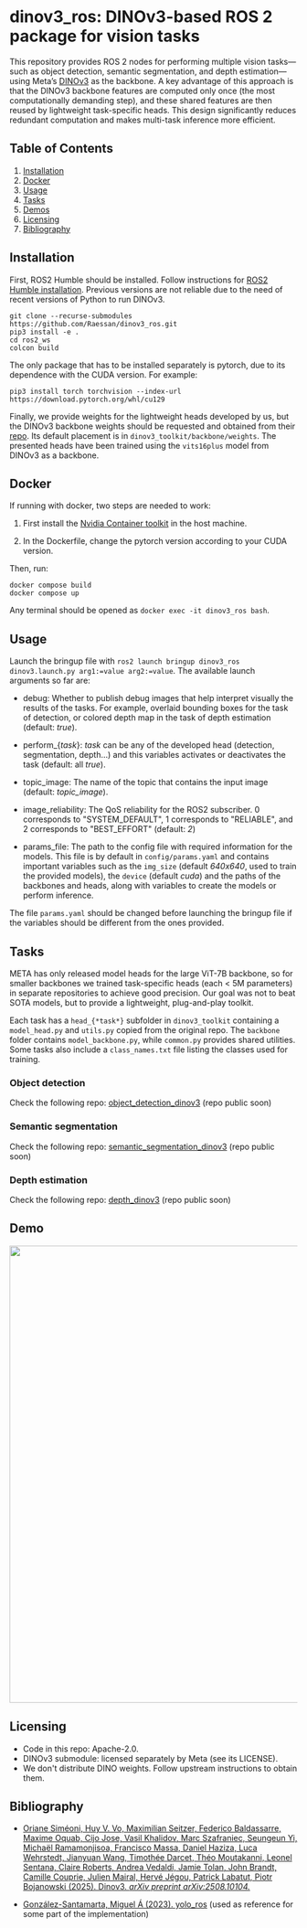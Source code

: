 # dinov3_ros: DINOv3-based ROS 2 package for vision tasks

This repository provides ROS 2 nodes for performing multiple vision tasks—such as object detection, semantic segmentation, and depth estimation—using Meta’s [DINOv3](https://github.com/facebookresearch/dinov3) as the backbone. A key advantage of this approach is that the DINOv3 backbone features are computed only once (the most computationally demanding step), and these shared features are then reused by lightweight task-specific heads. This design significantly reduces redundant computation and makes multi-task inference more efficient.


## Table of Contents

1. [Installation](#installation)
2. [Docker](#docker)
3. [Usage](#usage)
4. [Tasks](#tasks)
5. [Demos](#demos)
6. [Licensing](#licensing)
7. [Bibliography](#bibliography)


## Installation

First, ROS2 Humble should be installed. Follow instructions for [ROS2 Humble installation](https://docs.ros.org/en/humble/Installation.html). Previous versions are not reliable due to the need of recent versions of Python to run DINOv3.

```
git clone --recurse-submodules https://github.com/Raessan/dinov3_ros.git
pip3 install -e .
cd ros2_ws 
colcon build
```

The only package that has to be installed separately is pytorch, due to its dependence with the CUDA version. For example:

```
pip3 install torch torchvision --index-url https://download.pytorch.org/whl/cu129 
```

Finally, we provide weights for the lightweight heads developed by us, but the DINOv3 backbone weights should be requested and obtained from their [repo](https://github.com/facebookresearch/dinov3). Its default placement is in `dinov3_toolkit/backbone/weights`. The presented heads have been trained using the `vits16plus` model from DINOv3 as a backbone.

## Docker

If running with docker, two steps are needed to work: 

1. First install the [Nvidia Container toolkit](https://docs.nvidia.com/datacenter/cloud-native/container-toolkit/latest/install-guide.html) in the host machine.

2. In the Dockerfile, change the pytorch version according to your CUDA version.

Then, run:

``` 
docker compose build
docker compose up
``` 

Any terminal should be opened as `docker exec -it dinov3_ros bash`.

## Usage

Launch the bringup file with `ros2 launch bringup dinov3_ros dinov3.launch.py arg1:=value arg2:=value`. The available launch arguments so far are:

- debug: Whether to publish debug images that help interpret visually the results of the tasks. For example, overlaid bounding boxes for the task of detection, or colored depth map in the task of depth estimation (default: *true*).

- perform_{*task*}: *task* can be any of the developed head (detection, segmentation, depth...) and this variables activates or deactivates the task (default: all *true*).

- topic_image: The name of the topic that contains the input image (default: *topic_image*).

- image_reliability: The QoS reliability for the ROS2 subscriber. 0 corresponds to "SYSTEM_DEFAULT", 1 corresponds to "RELIABLE", and 2 corresponds to "BEST_EFFORT" (default: *2*)

- params_file: The path to the config file with required information for the models. This file is by default in `config/params.yaml` and contains important variables such as the `img_size` (default *640x640*, used to train the provided models), the `device` (default *cuda*) and the paths of the backbones and heads, along with variables to create the models or perform inference.

The file `params.yaml` should be changed before launching the bringup file if the variables should be different from the ones provided.

## Tasks

META has only released model heads for the large ViT-7B backbone, so for smaller backbones we trained task-specific heads (each < 5M parameters) in separate repositories to achieve good precision. Our goal was not to beat SOTA models, but to provide a lightweight, plug-and-play toolkit. 

Each task has a `head_{*task*}` subfolder in `dinov3_toolkit` containing a `model_head.py` and `utils.py` copied from the original repo. The `backbone` folder contains `model_backbone.py`, while `common.py` provides shared utilities. Some tasks also include a `class_names.txt` file listing the classes used for training.

### Object detection

Check the following repo: [object_detection_dinov3](https://github.com/Raessan/object_detection_dinov3) (repo public soon)

### Semantic segmentation

Check the following repo: [semantic_segmentation_dinov3](https://github.com/Raessan/semantic_segmentation_dinov3) (repo public soon)

### Depth estimation

Check the following repo: [depth_dinov3](https://github.com/Raessan/depth_dinov3) (repo public soon)

## Demo

<img src="assets/test_video_inference.gif" height="800">

## Licensing
- Code in this repo: Apache-2.0.
- DINOv3 submodule: licensed separately by Meta (see its LICENSE).
- We don't distribute DINO weights. Follow upstream instructions to obtain them.

## Bibliography

- [Oriane Siméoni, Huy V. Vo, Maximilian Seitzer, Federico Baldassarre, Maxime Oquab, Cijo Jose, Vasil Khalidov, Marc Szafraniec, Seungeun Yi, Michaël Ramamonjisoa, Francisco Massa, Daniel Haziza, Luca Wehrstedt, Jianyuan Wang, Timothée Darcet, Théo Moutakanni, Leonel Sentana, Claire Roberts, Andrea Vedaldi, Jamie Tolan, John Brandt, Camille Couprie, Julien Mairal, Hervé Jégou, Patrick Labatut, Piotr Bojanowski (2025). Dinov3. *arXiv preprint arXiv:2508.10104.*](https://github.com/facebookresearch/dinov3)

- [González-Santamarta, Miguel Á (2023). yolo_ros](https://github.com/mgonzs13/yolo_ros) (used as reference for some part of the implementation)